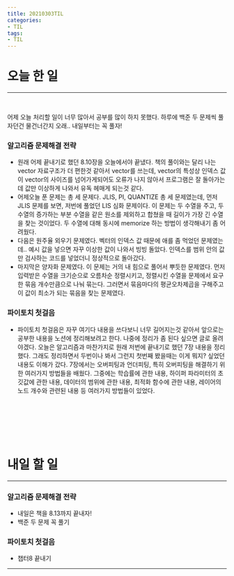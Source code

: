 ```yaml
---
title: 20210303TIL
categories: 
- TIL
tags:
- TIL
---
```

# 오늘 한 일 
------
<br/>

어제 오늘 처리할 일이 너무 많아서 공부를 많이 하지 못했다. 하루에 백준 두 문제씩 풀자던건 물건너간지 오래.. 내일부터는 꼭 풀자! 

### 알고리즘 문제해결 전략 
- 원래 어제 끝내기로 했던 8.10장을 오늘에서야 끝냈다. 책의 풀이와는 달리 나는 vector 자료구조가 더 편한것 같아서 vector를 쓰는데, vector의 특성상 인덱스 값이 vector의 사이즈를 넘어가게되어도 오류가 나지 않아서 프로그램은 잘 돌아가는데 값만 이상하게 나와서 유독 헤매게 되는것 같다. 
- 어제오늘 푼 문제는 총 세 문제다. JLIS, PI, QUANTIZE 총 세 문제였는데, 먼저 JLIS 문제를 보면, 저번에 풀었던 LIS 심화 문제이다. 이 문제는 두 수열을 주고, 두 수열의 증가하는 부분 수열을 같은 원소를 제외하고 합쳤을 때 길이가 가장 긴 수열을 찾는 것이었다. 두 수열에 대해 동시에 memorize 하는 방법이 생각해내기 좀 어려웠다. 
- 다음은 원주율 외우기 문제였다. 벡터의 인덱스 값 때문에 애를 좀 먹었던 문제였는데.. 예시 값을 넣으면 자꾸 이상한 값이 나와서 빙빙 돌았다. 인덱스를 범위 안의 값만 검사하는 코드를 넣었더니 정상적으로 돌아갔다. 
- 마지막은 양자화 문제였다. 이 문제는 거의 내 힘으로 풀어서 뿌듯한 문제였다. 먼저 입력받은 수열을 크기순으로 오름차순 정렬시키고, 정렬시킨 수열을 문제에서 요구한 묶음 개수만큼으로 나눠 묶는다. 그러면서 묶음마다의 평균오차제곱을 구해주고 이 값이 최소가 되는 묶음을 찾는 문제였다. 

### 파이토치 첫걸음 
- 파이토치 첫걸음은 자꾸 여기다 내용을 쓰다보니 너무 길어지는것 같아서 앞으로는 공부한 내용을 노션에 정리해보려고 한다. 나중에 정리가 좀 된다 싶으면 글로 올려야겠다. 오늘은 알고리즘과 마찬가지로 원래 저번에 끝내기로 했던 7장 내용을 정리했다. 그래도 정리하면서 두번이나 봐서 그런지 첫번째 봤을때는 이게 뭐지? 싶었던 내용도 이해가 갔다. 7장에서는 오버피팅과 언더피팅, 특히 오버피팅을 해결하기 위한 여러가지 방법들을 배웠다. 그중에는 학습률에 관한 내용, 하이퍼 파라미터의 초깃값에 관한 내용, 데이터의 범위에 관한 내용, 최적화 함수에 관한 내용, 레이어의 노드 개수와 관련된 내용 등 여러가지 방법들이 있었다. 

<br/><br/><br/><br/><br/>   
   

# 내일 할 일    
-----



### 알고리즘 문제해결 전략 
- 내일은 책을 8.13까지 끝내자! 
- 백준 두 문제 꼭 풀기 

### 파이토치 첫걸음 
- 챕터8 끝내기



---